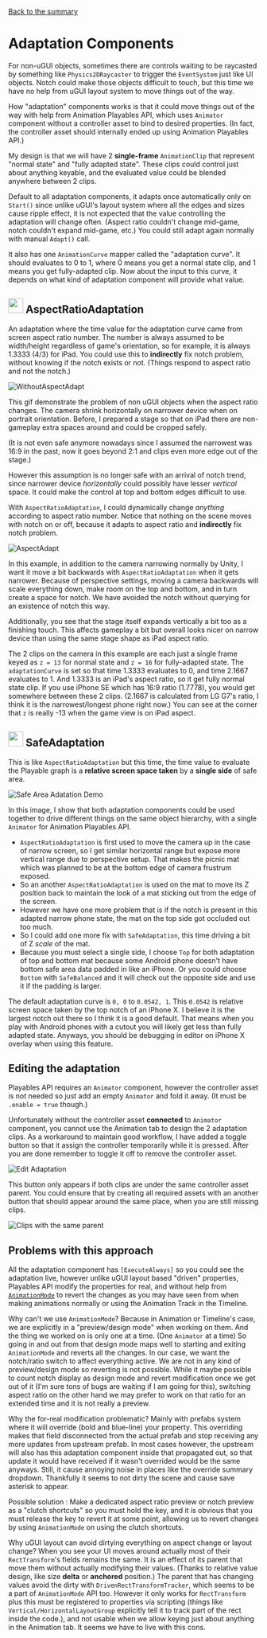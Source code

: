 [Back to the summary](../Components.md)

# Adaptation Components

For non-uGUI objects, sometimes there are controls waiting to be raycasted by something like `Physics2DRaycaster` to trigger the `EventSystem` just like UI objects. Notch could make those objects difficult to touch, but this time we have no help from uGUI layout system to move things out of the way.

How "adaptation" components works is that it could move things out of the way with help from Animation Playables API, which uses `Animator` component without a controller asset to bind to desired properties. (In fact, the controller asset should internally ended up using Animation Playables API.)

My design is that we will have 2 **single-frame** `AnimationClip` that represent "normal state" and "fully adapted state". These clips could control just about anything keyable, and the evaluated value could be blended anywhere between 2 clips.

Default to all adaptation components, it adapts once automatically only on `Start()` since unlike uGUI's layout system where all the edges and sizes cause ripple effect, it is not expected that the value controlling the adaptation will change often. (Aspect ratio couldn't change mid-game, notch couldn't expand mid-game, etc.) You could still adapt again normally with manual `Adapt()` call.

It also has one `AnimationCurve` mapper called the "adaptation curve". It should evaluates to 0 to 1, where 0 means you get a normal state clip, and 1 means you get fully-adapted clip. Now about the input to this curve, it depends on what kind of adaptation component will provide what value.

## <img src="../../Icons/AspectRatioAdaptationIcon.png" width="30"> AspectRatioAdaptation

An adaptation where the time value for the adaptation curve came from screen aspect ratio number. The number is always assumed to be width/height regardless of game's orientation, so for example, it is always 1.3333 (4/3) for iPad. You could use this to **indirectly** fix notch problem, without knowing if the notch exists or not. (Things respond to aspect ratio and not the notch.)

![WithoutAspectAdapt](../images/woaspadapt.gif)

This gif demonstrate the problem of non uGUI objects when the aspect ratio changes. The camera shrink horizontally on narrower device when on portrait orientation. Before, I prepared a stage so that on iPad there are non-gameplay extra spaces around and could be cropped safely.

(It is not even safe anymore nowadays since I assumed the narrowest was 16:9 in the past, now it goes beyond 2:1 and clips even more edge out of the stage.)

However this assumption is no longer safe with an arrival of notch trend, since narrower device *horizontally* could possibly have lesser *vertical* space. It could make the control at top and bottom edges difficult to use.

With `AspectRatioAdaptation`, I could dynamically change *anything* according to aspect ratio number. Notice that nothing on the scene moves with notch on or off, because it adapts to aspect ratio and **indirectly** fix notch problem.

![AspectAdapt](../images/aspadapt.gif)

In this example, in addition to the camera narrowing normally by Unity, I want it move a bit backwards with `AspectRatioAdaptation` when it gets narrower. Because of perspective settings, moving a camera backwards will scale everything down, make room on the top and bottom, and in turn create a space for notch. We have avoided the notch without querying for an existence of notch this way.

Additionally, you see that the stage itself expands vertically a bit too as a finishing touch. This affects gameplay a bit but overall looks nicer on narrow device than using the same stage shape as iPad aspect ratio.

The 2 clips on the camera in this example are each just a single frame keyed as `z = 13` for normal state and `z = 16` for fully-adapted state. The `adaptationCurve` is set so that time 1.3333 evaluates to 0, and time 2.1667 evaluates to 1. And 1.3333 is an iPad's aspect ratio, so it get fully normal state clip. If you use iPhone SE which has 16:9 ratio (1.7778), you would get somewhere between these 2 clips. (2.1667 is calculated from LG G7's ratio, I think it is the narrowest/longest phone right now.) You can see at the corner that `z` is really -13 when the game view is on iPad aspect.

## <img src="../../Icons/SafeAreaAdaptationIcon.png" width="30"> SafeAdaptation

This is like `AspectRatioAdaptation` but this time, the time value to evaluate the Playable graph is a **relative screen space taken** by a **single side** of safe area.

![Safe Area Adatation Demo](../images/safeAreaAdaptation.gif)

In this image, I show that both adaptation components could be used together to drive different things on the same object hierarchy, with a single `Animator` for Animation Playables API.

- `AspectRatioAdaptation` is first used to move the camera up in the case of narrow screen, so I get similar horizontal range but expose more vertical range due to perspective setup. That makes the picnic mat which was planned to be at the bottom edge of camera frustrum exposed.
- So an another `AspectRatioAdaptation` is used on the mat to move its Z position back to maintain the look of a mat sticking out from the edge of the screen.
- However we have one more problem that is if the notch is present in this adapted narrow phone state, the mat on the top side got occluded out too much.
- So I could add one more fix with `SafeAdaptation`, this time driving a bit of Z *scale* of the mat.
- Because you must select a single side, I choose `Top` for both adaptation of top and bottom mat because some Android phone doesn't have bottom safe area data padded in like an iPhone. Or you could choose `Bottom` with `SafeBalanced` and it will check out the opposite side and use it if the padding is larger.

The default adaptation curve is `0, 0` to `0.0542, 1`. This `0.0542` is relative screen space taken by the top notch of an iPhone X. I believe it is the largest notch out there so I think it is a good default. That means when you play with Android phones with a cutout you will likely get less than fully adapted state. Anyways, you should be debugging in editor on iPhone X overlay when using this feature.

## Editing the adaptation

Playables API requires an `Animator` component, however the controller asset is not needed so just add an empty `Animator` and fold it away. (It must be `.enable = true` though.)

Unfortunately without the controller asset **connected** to `Animator` component, you cannot use the Animation tab to design the 2 adaptation clips. As a workaround to maintain good workflow, I have added a toggle button so that it assign the controller temporarily while it is pressed. After you are done remember to toggle it off to remove the controller asset.

![Edit Adaptation](../images/editadaptation.gif)

This button only appears if both clips are under the same controller asset parent. You could ensure that by creating all required assets with an another button that should appear around the same place, when you are still missing clips.

![Clips with the same parent](../images/clipsSameParent.png)

## Problems with this approach

All the adaptation component has `[ExecuteAlways]` so you could see the adaptation live, however unlike uGUI layout based "driven" properties, Playables API modify the properties for real, and without help from [`AnimationMode`](https://docs.unity3d.com/ScriptReference/AnimationMode.html) to revert the changes as you may have seen from when making animations normally or using the Animation Track in the Timeline.

Why can't we use `AnimationMode`? Because in Animation or Timeline's case, we are explicitly in a "preview/design mode" when working on them. And the thing we worked on is only one at a time. (One `Animator` at a time) So going in and out from that design mode maps well to starting and exiting `AnimationMode` and reverts all the changes. In our case, we want the notch/ratio switch to affect everything active. We are not in any kind of preview/design mode so reverting is not possible. While it maybe possible to count notch display as design mode and revert modification once we get out of it (I'm sure tons of bugs are waiting if I am going for this), switching aspect ratio on the other hand we may prefer to work on that ratio for an extended time and it is not really a preview.

Why the for-real modification problematic? Mainly with prefabs system where it will override (bold and blue-line) your property. This overriding makes that field disconnected from the actual prefab and stop receiving any more updates from upstream prefab. In most cases however, the upstream will also has this adaptation component inside that propagated out, so that update it would have received if it wasn't overrided would be the same anyways. Still, it cause annoying noise in places like the override summary dropdown. Thankfully it seems to not dirty the scene and cause save asterisk to appear.

Possible solution : Make a dedicated aspect ratio preview or notch preview as a "clutch shortcuts" so you must hold the key, and it is obvious that you must release the key to revert it at some point, allowing us to revert changes by using `AnimationMode` on using the clutch shortcuts.

Why uGUI layout can avoid dirtying everything on aspect change or layout change? When you see your UI moves around actually most of their `RectTransform`'s fields remains the same. It is an effect of its parent that move them without actually modifying their values. (Thanks to relative value design, like size **delta** or **anchored** position.) The parent that has changing values avoid the dirty with `DrivenRectTransformTracker`, which seems to be a part of `AnimationMode` API too. However it only works for `RectTransform` plus this must be registered to properties via scripting (things like `Vertical/HorizontalLayoutGroup` explicitly tell it to track part of the rect inside the code.), and not usable when we allow keying just about anything in the Animation tab. It seems we have to live with this cons.